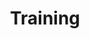 ---
title: Training
menu:
  main:
    identifier: training
    weight: 4
    # params:
    #   icon:
    #     vendor: tabler/outline
    #     name: school
---